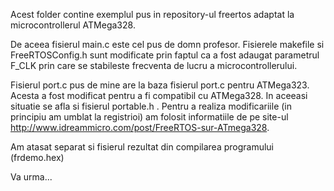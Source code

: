 Acest folder contine exemplul pus in repository-ul freertos adaptat la microcontrollerul ATMega328.

De aceea fisierul main.c este cel pus de domn profesor. Fisierele makefile si FreeRTOSConfig.h sunt modificate prin faptul ca a fost adaugat parametrul F_CLK prin care se stabileste frecventa de lucru a microcontrollerului.

Fisierul port.c pus de mine are la baza fisierul port.c pentru ATMega323. Acesta a fost modificat pentru a fi compatibil cu ATMega328. In aceeasi situatie se afla si fisierul portable.h .
Pentru a realiza modificariile (in principiu am umblat la registrioi) am folosit informatiile de pe site-ul http://www.idreammicro.com/post/FreeRTOS-sur-ATmega328.

Am atasat separat si fisierul rezultat din compilarea programului (frdemo.hex)

Va urma...

